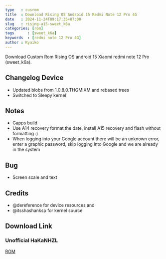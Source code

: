 ```yaml
---
type   : cusrom
title  : Download Rising OS Android 15 Redmi Note 12 Pro 4G
date   : 2024-11-24T09:17:35+07:00
slug   : rising-a15-sweet_k6a
categories: [rom]
tags      : [sweet_k6a]
keywords  : [redmi note 12 Pro 4G]
author : Kyaiko
---
```


Download Custom Rom Rising OS android 15 Xiaomi redmi note 12 Pro (sweet_k6a).

## Changelog Device
- Updated blobs from 1.0.8.0.THGMIXM and rebased trees 
- Switched to Sleepy kernel

## Notes 
- Gapps build
- Use A14 recovery format the date, install A15 recovery and flash without formatting :)
- When logging into your Google account there will be an unknown error, enter a graphic password, skip logging into Google and we are already in the system

## Bug
- Screen scale and text

## Credits
- @dereference for device resources and
- @itsshashanksp for kernel source

## Download Link
### Unofficial HaKaNHZL
[ROM](https://sourceforge.net/projects/sweetk6a/files/)


